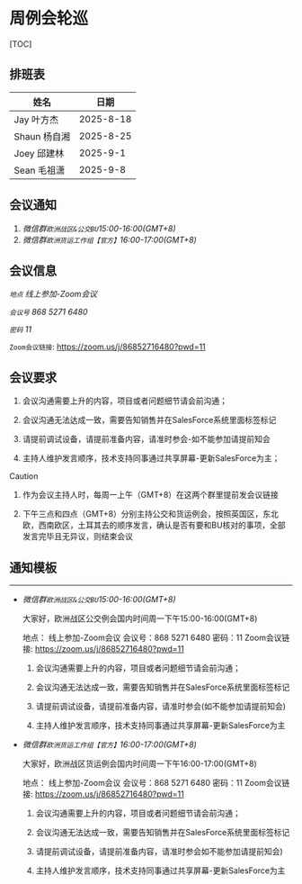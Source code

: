 

# 周例会轮巡

[TOC]

## 排班表

| 姓名         | 日期      |
| ------------ | --------- |
| Jay 叶方杰   | 2025-8-18 |
| Shaun 杨自湘 | 2025-8-25 |
| Joey 邱建林  | 2025-9-1  |
| Sean 毛祖潇  | 2025-9-8  |



## 会议通知

1. *微信群`欧洲战区&公交BU`15:00-16:00(GMT+8)*
2. *微信群`欧洲货运工作组【官方】`16:00-17:00(GMT+8)*

## 会议信息

*`地点` 线上参加-Zoom会议*

*`会议号` 868 5271 6480*

*`密码` 11*

`Zoom会议链接`: https://zoom.us/j/86852716480?pwd=11

## 会议要求

1. 会议沟通需要上升的内容，项目或者问题细节请会前沟通；

2. 会议沟通无法达成一致，需要告知销售并在SalesForce系统里面标签标记

3. 请提前调试设备，请提前准备内容，请准时参会-如不能参加请提前知会

4. 主持人维护发言顺序，技术支持同事通过共享屏幕-更新SalesForce为主；

> [!CAUTION]
>
> 1. 作为会议主持人时，每周一上午（GMT+8）在这两个群里提前发会议链接
>
> 2. 下午三点和四点（GMT+8）分别主持公交和货运例会，按照英国区，东北欧，西南欧区，土耳其去的顺序发言，确认是否有要和BU核对的事项，全部发言完毕且无异议，则结束会议

## 通知模板

---

- *微信群`欧洲战区&公交BU`15:00-16:00(GMT+8)*

  大家好，欧洲战区公交例会国内时间周一下午15:00-16:00(GMT+8)

  地点： 线上参加-Zoom会议
  会议号：868 5271 6480
  密码：11
  Zoom会议链接: https://zoom.us/j/86852716480?pwd=11
  
  1. 会议沟通需要上升的内容，项目或者问题细节请会前沟通；
  
  2. 会议沟通无法达成一致，需要告知销售并在SalesForce系统里面标签标记
  
  3. 请提前调试设备，请提前准备内容，请准时参会(如不能参加请提前知会)

  4. 主持人维护发言顺序，技术支持同事通过共享屏幕-更新SalesForce为主
- *微信群`欧洲货运工作组【官方】`16:00-17:00(GMT+8)*

  大家好，欧洲战区货运例会国内时间周一下午16:00-17:00(GMT+8)
  
  地点： 线上参加-Zoom会议
  会议号：868 5271 6480
  密码：11
  Zoom会议链接: https://zoom.us/j/86852716480?pwd=11
  
  1. 会议沟通需要上升的内容，项目或者问题细节请会前沟通；
  
  2. 会议沟通无法达成一致，需要告知销售并在SalesForce系统里面标签标记
  
  3. 请提前调试设备，请提前准备内容，请准时参会如不能参加请提前知会)
  
  4. 主持人维护发言顺序，技术支持同事通过共享屏幕-更新SalesForce为主



